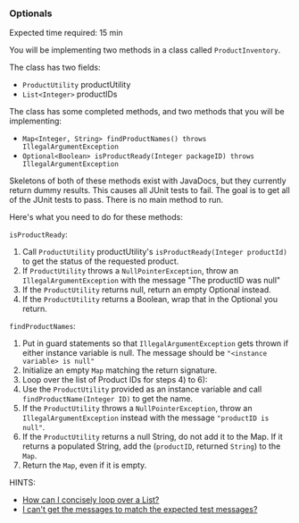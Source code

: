 ### Optionals

Expected time required: 15 min

You will be implementing two methods in a class called `ProductInventory`.

The class has two fields:
- `ProductUtility` productUtility
- `List<Integer>` productIDs

The class has some completed methods, and two methods that you will be implementing:
- `Map<Integer, String> findProductNames() throws IllegalArgumentException`
- `Optional<Boolean> isProductReady(Integer packageID) throws IllegalArgumentException`

Skeletons of both of these methods exist with JavaDocs, but they currently return dummy results. This causes all JUnit
tests to fail. The goal is to get all of the JUnit tests to pass. There is no main method to run.

Here's what you need to do for these methods:

`isProductReady`:
1) Call `ProductUtility` productUtility's `isProductReady(Integer productId)` to get the status of the requested product.
2) If `ProductUtility` throws a `NullPointerException`, throw an `IllegalArgumentException` with the message "The
      productID was null"
3) If the `ProductUtility` returns null, return an empty Optional instead.
4) If the `ProductUtility` returns a Boolean, wrap that in the Optional you return.

`findProductNames`:
1) Put in guard statements so that `IllegalArgumentException` gets thrown if either instance variable is null. The
      message should be `"<instance variable> is null"`
2) Initialize an empty `Map` matching the return signature.
3) Loop over the list of Product IDs for steps 4) to 6):
4) Use the `ProductUtility` provided as an instance variable and call `findProductName(Integer ID)` to get the name.
5) If the `ProductUtility` throws a `NullPointerException`, throw an `IllegalArgumentException` instead with the
      message `"productID is null"`.
6) If the `ProductUtility` returns a null String, do not add it to the Map. If it returns a populated String, add the
      (`productID`, returned `String`) to the `Map`.
7) Return the `Map`, even if it is empty.

HINTS:
* [How can I concisely loop over a List?](./hints/hint-01.md)
* [I can't get the messages to match the expected test messages?](./hints/hint-02.md)
